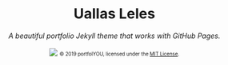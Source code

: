 <div align="center">
    <h1>Uallas Leles</h1>
    <i>A beautiful portfolio Jekyll theme that works with GitHub Pages.</i>
    <br><br>
    <img src="conected.gif">
    <sub><sup>© 2019 portfolYOU, licensed under the <a href="./LICENSE">MIT License</a>.</sup></sub>
</div>
